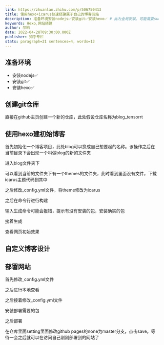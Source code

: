 ```yaml
---
link: https://zhuanlan.zhihu.com/p/506750413
title: 使用hexo+icarus快速搭建属于自己的博客网站
description: 准备环境安装nodejs✅安装git✅安装hexo✅ # 此为全局安装，可能需要sudo权限 npm install -g hexo-cli创建git仓库直接在github主页创建一个新的仓库，此处假设仓库名称为blog_tensorrt 使用hexo建初始博客首先初…
keywords: Hexo,网站搭建
author: 尔哟​
date: 2022-04-28T09:30:00.000Z
publisher: 知乎专栏
stats: paragraph=21 sentences=4, words=13
---
```

## **准备环境**

* 安装nodejs✅
* 安装git✅
* 安装hexo✅

## **创建git仓库**

直接在github主页创建一个新的仓库，此处假设仓库名称为blog_tensorrt

## **使用hexo建初始博客**

首先初始化一个博客项目，此处blog可以换成自己想要起的名称。该操作之后在当前目录下会出现一个叫做blog的新的文件夹

进入blog文件夹下

可以看到当前的文件夹下有一个themes的文件夹，此时看到里面没有文件，下载icarus主题代码到其中

之后修改_config.yml文件，将theme修改为icarus

之后在命令行进行构建

输入生成命令可能会报错，提示有没有安装的包，安装确实的包

接着生成

查看网页初始效果

## **自定义博客设计**

## **部署网站**

首先修改_config.yml文件

之后进行本地查看

之后接着修改_config.yml文件

安装部署需要的包

之后部署

在仓库里面setting里面修改github pages的none为master分支，点击save，等待一会之后就可以在访问自己刚刚部署到的网站了
